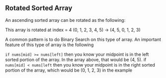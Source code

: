 
## Rotated Sorted Array

An ascending sorted array can be rotated as the following:

This array is rotated at index = 4
(0, 1, 2, 3, 4, 5) -> (4, 5, 0, 1, 2, 3)

A common pattern is to do Binary Search on this type of array. An important feature of this type of array is the following

`if nums[mid] >= nums[left]` then you know your midpoint is in the left sorted portion of the array. In the array above, that would be (4, 5). if `nums[mid] < nums[left` then you know your midpoint is in the right sorted portion of the array, which would be (0, 1, 2, 3) in the example